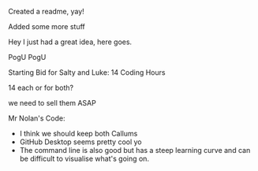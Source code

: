 Created a readme, yay!

Added some more stuff

Hey I just had a great idea, here goes.

PogU PogU

Starting Bid for Salty and Luke:
14 Coding Hours

14 each or for both?

we need to sell them ASAP

Mr Nolan's Code:
- I think we should keep both Callums
- GitHub Desktop seems pretty cool yo
- The command line is also good but has a steep learning curve and can be difficult to visualise what's going on.